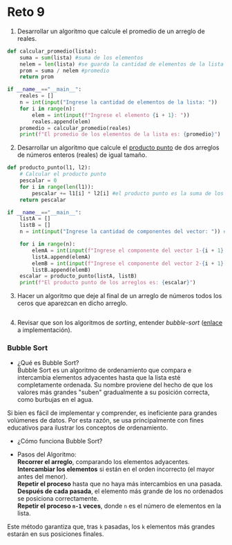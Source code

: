 # Reto 9

1. Desarrollar un algoritmo que calcule el promedio de un arreglo de reales.
```python
def calcular_promedio(lista):
    suma = sum(lista) #suma de los elementos
    nelem = len(lista) #se guarda la cantidad de elementos de la lista
    prom = suma / nelem #promedio
    return prom

if __name__=="__main__":
    reales = []
    n = int(input("Ingrese la cantidad de elementos de la lista: "))
    for i in range(n):
        elem = int(input(f"Ingrese el elemento {i + 1}: "))
        reales.append(elem)
    promedio = calcular_promedio(reales)
    print(f"El promedio de los elementos de la lista es: {promedio}")
```
2. Desarrollar un algoritmo que calcule el [producto punto](https://www.cuemath.com/algebra/dot-product/) de dos arreglos de números enteros (reales) de igual tamaño.
```python
def producto_punto(l1, l2):
    # Calcular el producto punto
    pescalar = 0
    for i in range(len(l1)):
        pescalar += l1[i] * l2[i] #el producto punto es la suma de los productos de sus correspondientes coordenadas
    return pescalar

if __name__=="__main__":
    listA = []
    listB = []
    n = int(input("Ingrese la cantidad de componentes del vector: ")) #se asegura que los dos vectores tengan el mismo tamaño

    for i in range(n):
        elemA = int(input(f"Ingrese el componente del vector 1-{i + 1}: "))
        listA.append(elemA)
        elemB = int(input(f"Ingrese el componente del vector 2-{i + 1}: "))
        listB.append(elemB)
    escalar = producto_punto(listA, listB)
    print(f"El producto punto de los arreglos es: {escalar}")

```
3. Hacer un algoritmo que deje al final de un arreglo de números todos los ceros que aparezcan en dicho arreglo.
```python
```
4. Revisar que son los algoritmos de *sorting*, entender *bubble-sort* ([enlace](https://www.geeksforgeeks.org/bubble-sort/) a implementación).

### Bubble Sort

* ¿Qué es Bubble Sort?  
Bubble Sort es un algoritmo de ordenamiento que compara e intercambia elementos adyacentes hasta que la lista esté completamente ordenada. Su nombre proviene del hecho de que los valores más grandes "suben" gradualmente a su posición correcta, como burbujas en el agua.  

Si bien es fácil de implementar y comprender, es ineficiente para grandes volúmenes de datos. Por esta razón, se usa principalmente con fines educativos para ilustrar los conceptos de ordenamiento.  

* ¿Cómo funciona Bubble Sort?  

* Pasos del Algoritmo:  
**Recorrer el arreglo**, comparando los elementos adyacentes.  
**Intercambiar los elementos** si están en el orden incorrecto (el mayor antes del menor).  
**Repetir el proceso** hasta que no haya más intercambios en una pasada.  
**Después de cada pasada**, el elemento más grande de los no ordenados se posiciona correctamente.  
**Repetir el proceso `n-1` veces**, donde `n` es el número de elementos en la lista.  

Este método garantiza que, tras `k` pasadas, los `k` elementos más grandes estarán en sus posiciones finales.  

